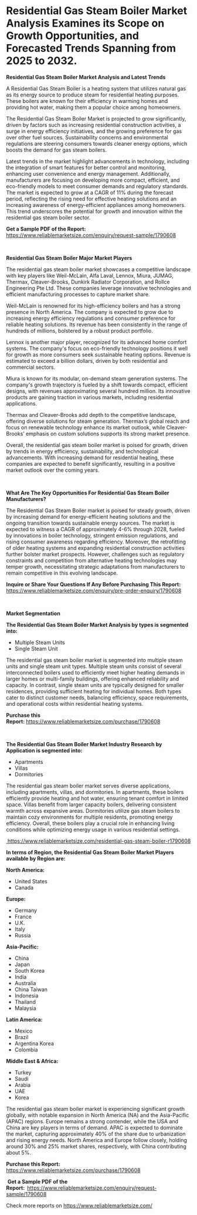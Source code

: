 <p><h1>Residential Gas Steam Boiler Market Analysis Examines its Scope on Growth Opportunities, and Forecasted Trends Spanning from 2025 to 2032.</h1></p><p><strong>Residential Gas Steam Boiler Market Analysis and Latest Trends</strong></p>
<p><p>A Residential Gas Steam Boiler is a heating system that utilizes natural gas as its energy source to produce steam for residential heating purposes. These boilers are known for their efficiency in warming homes and providing hot water, making them a popular choice among homeowners.</p><p>The Residential Gas Steam Boiler Market is projected to grow significantly, driven by factors such as increasing residential construction activities, a surge in energy efficiency initiatives, and the growing preference for gas over other fuel sources. Sustainability concerns and environmental regulations are steering consumers towards cleaner energy options, which boosts the demand for gas steam boilers.</p><p>Latest trends in the market highlight advancements in technology, including the integration of smart features for better control and monitoring, enhancing user convenience and energy management. Additionally, manufacturers are focusing on developing more compact, efficient, and eco-friendly models to meet consumer demands and regulatory standards. The market is expected to grow at a CAGR of 11% during the forecast period, reflecting the rising need for effective heating solutions and an increasing awareness of energy-efficient appliances among homeowners. This trend underscores the potential for growth and innovation within the residential gas steam boiler sector.</p></p>
<p><strong>Get a Sample PDF of the Report:&nbsp;</strong> <a href="https://www.reliablemarketsize.com/enquiry/request-sample/1790608?utm_campaign=2034&utm_medium=2&utm_source=Github&utm_content=ia&utm_term=19022025&utm_id=residential-gas-steam-boiler">https://www.reliablemarketsize.com/enquiry/request-sample/1790608</a></p>
<p>&nbsp;</p>
<p><strong>Residential Gas Steam Boiler Major Market Players</strong></p>
<p><p>The residential gas steam boiler market showcases a competitive landscape with key players like Weil-McLain, Alfa Laval, Lennox, Miura, JUMAG, Thermax, Cleaver-Brooks, Dunkirk Radiator Corporation, and Rollce Engineering Pte Ltd. These companies leverage innovative technologies and efficient manufacturing processes to capture market share.</p><p>Weil-McLain is renowned for its high-efficiency boilers and has a strong presence in North America. The company is expected to grow due to increasing energy efficiency regulations and consumer preference for reliable heating solutions. Its revenue has been consistently in the range of hundreds of millions, bolstered by a robust product portfolio.</p><p>Lennox is another major player, recognized for its advanced home comfort systems. The company's focus on eco-friendly technology positions it well for growth as more consumers seek sustainable heating options. Revenue is estimated to exceed a billion dollars, driven by both residential and commercial sectors.</p><p>Miura is known for its modular, on-demand steam generation systems. The company's growth trajectory is fueled by a shift towards compact, efficient designs, with revenues approximating several hundred million. Its innovative products are gaining traction in various markets, including residential applications.</p><p>Thermax and Cleaver-Brooks add depth to the competitive landscape, offering diverse solutions for steam generation. Thermax’s global reach and focus on renewable technology enhance its market outlook, while Cleaver-Brooks’ emphasis on custom solutions supports its strong market presence.</p><p>Overall, the residential gas steam boiler market is poised for growth, driven by trends in energy efficiency, sustainability, and technological advancements. With increasing demand for residential heating, these companies are expected to benefit significantly, resulting in a positive market outlook over the coming years.</p></p>
<p>&nbsp;</p>
<p><strong>What Are The Key Opportunities For Residential Gas Steam Boiler Manufacturers?</strong></p>
<p><p>The Residential Gas Steam Boiler market is poised for steady growth, driven by increasing demand for energy-efficient heating solutions and the ongoing transition towards sustainable energy sources. The market is expected to witness a CAGR of approximately 4-6% through 2028, fueled by innovations in boiler technology, stringent emission regulations, and rising consumer awareness regarding efficiency. Moreover, the retrofitting of older heating systems and expanding residential construction activities further bolster market prospects. However, challenges such as regulatory constraints and competition from alternative heating technologies may temper growth, necessitating strategic adaptations from manufacturers to remain competitive in this evolving landscape.</p></p>
<p><strong>Inquire or Share Your Questions If Any Before Purchasing This Report:</strong> <a href="https://www.reliablemarketsize.com/enquiry/pre-order-enquiry/1790608?utm_campaign=2034&utm_medium=2&utm_source=Github&utm_content=ia&utm_term=19022025&utm_id=residential-gas-steam-boiler">https://www.reliablemarketsize.com/enquiry/pre-order-enquiry/1790608</a></p>
<p>&nbsp;</p>
<p><strong>Market Segmentation</strong></p>
<p><strong>The Residential Gas Steam Boiler Market Analysis by types is segmented into:</strong></p>
<p><ul><li>Multiple Steam Units</li><li>Single Steam Unit</li></ul></p>
<p><p>The residential gas steam boiler market is segmented into multiple steam units and single steam unit types. Multiple steam units consist of several interconnected boilers used to efficiently meet higher heating demands in larger homes or multi-family buildings, offering enhanced reliability and capacity. In contrast, single steam units are typically designed for smaller residences, providing sufficient heating for individual homes. Both types cater to distinct customer needs, balancing efficiency, space requirements, and operational costs within residential heating systems.</p></p>
<p><strong>Purchase this Report:&nbsp;</strong><a href="https://www.reliablemarketsize.com/purchase/1790608?utm_campaign=2034&utm_medium=2&utm_source=Github&utm_content=ia&utm_term=19022025&utm_id=residential-gas-steam-boiler">https://www.reliablemarketsize.com/purchase/1790608</a></p>
<p>&nbsp;</p>
<p><strong>The Residential Gas Steam Boiler Market Industry Research by Application is segmented into:</strong></p>
<p><ul><li>Apartments</li><li>Villas</li><li>Dormitories</li></ul></p>
<p><p>The residential gas steam boiler market serves diverse applications, including apartments, villas, and dormitories. In apartments, these boilers efficiently provide heating and hot water, ensuring tenant comfort in limited space. Villas benefit from larger capacity boilers, delivering consistent warmth across expansive areas. Dormitories utilize gas steam boilers to maintain cozy environments for multiple residents, promoting energy efficiency. Overall, these boilers play a crucial role in enhancing living conditions while optimizing energy usage in various residential settings.</p></p>
<p><a href="https://www.reliablemarketsize.com/residential-gas-steam-boiler-r1790608?utm_campaign=2034&utm_medium=2&utm_source=Github&utm_content=ia&utm_term=19022025&utm_id=residential-gas-steam-boiler">&nbsp;https://www.reliablemarketsize.com/residential-gas-steam-boiler-r1790608</a></p>
<p><strong>In terms of Region, the Residential Gas Steam Boiler Market Players available by Region are:</strong></p>
<p>
    <p> <strong> North America: </strong>
        <ul>
            <li>United States</li>
            <li>Canada</li>
        </ul>
        </p> 
    <p> <strong> Europe: </strong>
        <ul>
            <li>Germany</li>
            <li>France</li>
            <li>U.K.</li>
            <li>Italy</li>
            <li>Russia</li>
        </ul>
        </p> 
    <p> <strong> Asia-Pacific: </strong>
        <ul>
            <li>China</li>
            <li>Japan</li>
            <li>South Korea</li>
            <li>India</li>
            <li>Australia</li>
            <li>China Taiwan</li>
            <li>Indonesia</li>
            <li>Thailand</li>
            <li>Malaysia</li>
        </ul>
        </p> 
    <p> <strong> Latin America: </strong>
        <ul>
            <li>Mexico</li>
            <li>Brazil</li>
            <li>Argentina Korea</li>
            <li>Colombia</li>
        </ul>
        </p> 
    <p> <strong> Middle East & Africa: </strong>
        <ul>
            <li>Turkey</li>
            <li>Saudi</li>
            <li>Arabia</li>
            <li>UAE</li>
            <li>Korea</li>
        </ul>
    </p>
    </p>
<p><p>The residential gas steam boiler market is experiencing significant growth globally, with notable expansion in North America (NA) and the Asia-Pacific (APAC) regions. Europe remains a strong contender, while the USA and China are key players in terms of demand. APAC is expected to dominate the market, capturing approximately 40% of the share due to urbanization and rising energy needs. North America and Europe follow closely, holding around 30% and 25% market shares, respectively, with China contributing about 5%.</p></p>
<p><strong>Purchase this Report: </strong><a href="https://www.reliablemarketsize.com/purchase/1790608?utm_campaign=2034&utm_medium=2&utm_source=Github&utm_content=ia&utm_term=19022025&utm_id=residential-gas-steam-boiler">https://www.reliablemarketsize.com/purchase/1790608</a></p>
<p>&nbsp;<strong>Get a Sample PDF of the Report:&nbsp;&nbsp;</strong><a href="https://www.reliablemarketsize.com/enquiry/request-sample/1790608?utm_campaign=2034&utm_medium=2&utm_source=Github&utm_content=ia&utm_term=19022025&utm_id=residential-gas-steam-boiler">https://www.reliablemarketsize.com/enquiry/request-sample/1790608</a></p>
<p><strong></strong></p>
<p>Check more reports on <a href="https://www.reliablemarketsize.com/?utm_campaign=2034&utm_medium=2&utm_source=Github&utm_content=ia&utm_term=19022025&utm_id=residential-gas-steam-boiler">https://www.reliablemarketsize.com/</a></p>